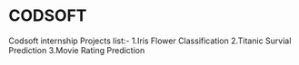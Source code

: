 # CODSOFT
Codsoft internship
Projects list:-
1.Iris Flower Classification
2.Titanic Survial Prediction
3.Movie Rating Prediction

